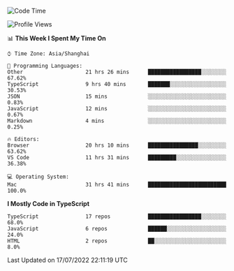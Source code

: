 <!--START_SECTION:waka-->
![Code Time](http://img.shields.io/badge/Code%20Time-0%20secs-blue)

![Profile Views](http://img.shields.io/badge/Profile%20Views-5-blue)

📊 **This Week I Spent My Time On** 

```text
⌚︎ Time Zone: Asia/Shanghai

💬 Programming Languages: 
Other                    21 hrs 26 mins      █████████████████░░░░░░░░   67.62% 
TypeScript               9 hrs 40 mins       ███████░░░░░░░░░░░░░░░░░░   30.53% 
JSON                     15 mins             ░░░░░░░░░░░░░░░░░░░░░░░░░   0.83% 
JavaScript               12 mins             ░░░░░░░░░░░░░░░░░░░░░░░░░   0.67% 
Markdown                 4 mins              ░░░░░░░░░░░░░░░░░░░░░░░░░   0.25%

🔥 Editors: 
Browser                  20 hrs 10 mins      ████████████████░░░░░░░░░   63.62% 
VS Code                  11 hrs 31 mins      █████████░░░░░░░░░░░░░░░░   36.38%

💻 Operating System: 
Mac                      31 hrs 41 mins      █████████████████████████   100.0%

```

**I Mostly Code in TypeScript** 

```text
TypeScript               17 repos            █████████████████░░░░░░░░   68.0% 
JavaScript               6 repos             ██████░░░░░░░░░░░░░░░░░░░   24.0% 
HTML                     2 repos             ██░░░░░░░░░░░░░░░░░░░░░░░   8.0%

```



 Last Updated on 17/07/2022 22:11:19 UTC
<!--END_SECTION:waka-->

